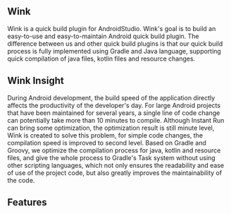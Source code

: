 ## Wink

Wink is a quick build plugin for AndroidStudio. Wink's goal is to build an easy-to-use and easy-to-maintain Android quick build plugin. The difference between us and other quick build plugins is that our quick build process is fully implemented using Gradle and Java language, supporting quick compilation of java files, kotlin files and resource changes.


## Wink Insight 
During Android development, the build speed of the application directly affects the productivity of the developer's day. For large Android projects that have been maintained for several years, a single line of code change can potentially take more than 10 minutes to compile. Although Instant Run can bring some optimization, the optimization result is still minute level, Wink is created to solve this problem, for simple code changes, the compilation speed is improved to second level. Based on Gradle and Groovy, we optimize the compilation process for java, kotlin and resource files, and give the whole process to Gradle's Task system without using other scripting languages, which not only ensures the readability and ease of use of the project code, but also greatly improves the maintainability of the code.

## Features 

